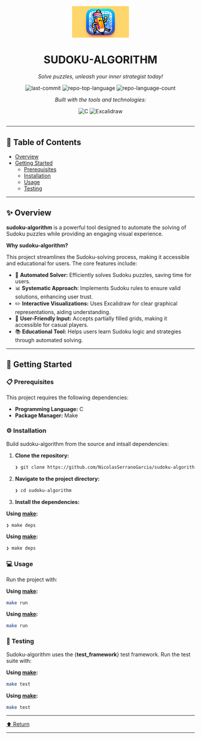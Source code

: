 <div id="top">

<!-- HEADER STYLE: CLASSIC -->
<div align="center">

<img src="sudoku-algorithm.png" width="30%" style="position: relative; top: 0; right: 0;" alt="Project Logo"/>

# SUDOKU-ALGORITHM

<em>Solve puzzles, unleash your inner strategist today!</em>

<!-- BADGES -->
<img src="https://img.shields.io/github/last-commit/NicolasSerranoGarcia/sudoku-algorithm?style=flat&logo=git&logoColor=white&color=0080ff" alt="last-commit">
<img src="https://img.shields.io/github/languages/top/NicolasSerranoGarcia/sudoku-algorithm?style=flat&color=0080ff" alt="repo-top-language">
<img src="https://img.shields.io/github/languages/count/NicolasSerranoGarcia/sudoku-algorithm?style=flat&color=0080ff" alt="repo-language-count">

<em>Built with the tools and technologies:</em>

<img src="https://img.shields.io/badge/C-A8B9CC.svg?style=flat&logo=C&logoColor=black" alt="C">
<img src="https://img.shields.io/badge/Excalidraw-6965DB.svg?style=flat&logo=Excalidraw&logoColor=white" alt="Excalidraw">

</div>
<br>

---

## 📄 Table of Contents

- [Overview](#-overview)
- [Getting Started](#-getting-started)
    - [Prerequisites](#-prerequisites)
    - [Installation](#-installation)
    - [Usage](#-usage)
    - [Testing](#-testing)

---

## ✨ Overview

**sudoku-algorithm** is a powerful tool designed to automate the solving of Sudoku puzzles while providing an engaging visual experience. 

**Why sudoku-algorithm?**

This project streamlines the Sudoku-solving process, making it accessible and educational for users. The core features include:

- 🎯 **Automated Solver:** Efficiently solves Sudoku puzzles, saving time for users.
- 📊 **Systematic Approach:** Implements Sudoku rules to ensure valid solutions, enhancing user trust.
- ✏️ **Interactive Visualizations:** Uses Excalidraw for clear graphical representations, aiding understanding.
- 🧩 **User-Friendly Input:** Accepts partially filled grids, making it accessible for casual players.
- 📚 **Educational Tool:** Helps users learn Sudoku logic and strategies through automated solving.

---

## 🚀 Getting Started

### 📋 Prerequisites

This project requires the following dependencies:

- **Programming Language:** C
- **Package Manager:** Make

### ⚙️ Installation

Build sudoku-algorithm from the source and intsall dependencies:

1. **Clone the repository:**

    ```sh
    ❯ git clone https://github.com/NicolasSerranoGarcia/sudoku-algorithm
    ```

2. **Navigate to the project directory:**

    ```sh
    ❯ cd sudoku-algorithm
    ```

3. **Install the dependencies:**

**Using [make](https://en.wikipedia.org/wiki/C_(programming_language)):**

```sh
❯ make deps
```
**Using [make](https://en.wikipedia.org/wiki/C_(programming_language)):**

```sh
❯ make deps
```

### 💻 Usage

Run the project with:

**Using [make](https://en.wikipedia.org/wiki/C_(programming_language)):**

```sh
make run
```
**Using [make](https://en.wikipedia.org/wiki/C_(programming_language)):**

```sh
make run
```

### 🧪 Testing

Sudoku-algorithm uses the {__test_framework__} test framework. Run the test suite with:

**Using [make](https://en.wikipedia.org/wiki/C_(programming_language)):**

```sh
make test
```
**Using [make](https://en.wikipedia.org/wiki/C_(programming_language)):**

```sh
make test
```

---

<div align="left"><a href="#top">⬆ Return</a></div>

---
